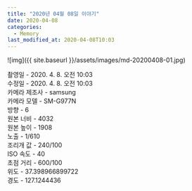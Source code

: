 ```yaml
---
title: "2020년 04월 08일 이야기"
date: 2020-04-08
categories:
  - Memory
last_modified_at: 2020-04-08T10:03
---
```


![img]({{ site.baseurl }}/assets/images/md-20200408-01.jpg)

촬영일 - 2020. 4. 8. 오전 10:03<br>
수정일 - 2020. 4. 8. 오전 10:03<br>
카메라 제조사 - samsung<br>
카메라 모델 - SM-G977N<br>
방향 - 6<br>
원본 너비 - 4032<br>
원본 높이 - 1908<br>
노출 - 1/610<br>
조리개 값 - 240/100<br>
ISO 속도 - 40<br>
초점 거리 - 600/100<br>
위도 - 37.398966899722<br>
경도 - 127.1244436<br>